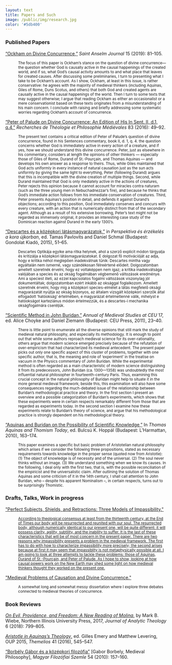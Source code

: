 ```yaml
---
layout: text
title: Papers and Such
image: /public/img/research.jpg
color: '#5db400'
---
```



### Published Papers


<a href="{{ site.baseurl }}/1_research/Toth2019b_0.pdf">“Ockham on Divine Concurrence,”</a> <i>Saint Anselm Journal</i> 15 (2019): 81–105.
<br>
  <p style="margin-left: 40px"><small>The focus of this paper is Ockham’s stance on the question of divine concurrence—the question whether God is causally active in the causal happenings of the created world, and if so, what God’s causal activity amounts to and what place that leaves for created causes. After discussing some preliminaries, I turn to presenting what I take to be Ockham’s account. As I show, Ockham, at least in this issue, is rather conservative: he agrees with the majority of medieval thinkers (including Aquinas, Giles of Rome, Duns Scotus, and others) that both God and created agents are causally active in the causal happenings of the world. Then I turn to some texts that may suggest otherwise; I argue that reading Ockham as either an occasionalist or a mere conservationist based on these texts originates from a misunderstanding of his main concern. I conclude with raising and briefly addressing some systematic worries regarding Ockham’s account of concurrence.</small></p>

<a href="{{ site.baseurl }}/1_research/Toth2016a_0.pdf">“Peter of Palude on Divine Concurrence: An Edition of His In Sent. II, d.1, q.4,”</a> <i>Recherches de Théologie et Philosophie Médiévales</i> 83 (2016): 49–92.
<br>
<p style="margin-left: 40px"><small>The present text contains a critical edition of Peter of Palude’s question of divine concurrence, found in his Sentences commentary, book II, d. 1, q. 4. the question concerns whether God is immediately active in every action of a creature, and if yes, how we should understand this divine concurrence. Peter, just as elsewhere in his commentary, considers at length the opinions of other thinkers — especially those of Giles of Rome, Durand of St.-Pourçain, and Thomas Aquinas — and develops his own answer as a response to theirs. Thus, while Giles maintained that God acts uniformly in every instance of natural causation just as the sun acts uniformly by giving the same light to everything, Peter (following Durand) argues that this is incompatible with the divine creation of multiple things. Second, while Durand maintained that God is only mediately active in the actions of creatures, Peter rejects this opinion because it cannot account for miracles contra naturam (such as the three young men in Nebuchadnezzar’s fire), and because he thinks that God’s immediate action follows from his immediate conservation of creatures. Third, Peter presents Aquinas’s position in detail, and defends it against Durand’s objections; according to this position, God immediately conserves and concurs with every creature, with an action that is numerically distinct from that of the secondary agent. Although as a result of his extensive borrowing, Peter’s text might not be regarded as immensely original, it provides an interesting case study of the Dominican reaction against Durand in the early 1300’s.</small></p>

<a href="{{ site.baseurl }}/1_research/Toth2015a_0.pdf">“Descartes és a középkori látásmagyarázatok,”</a> in <i>Perspektíva és érzékelés a kora újkorban</i>, ed. Tamas Pavlovits and Daniel Schmal (Budapest: Gondolat Kiadó, 2015), 51–65.
<br>
<p style="margin-left: 40px"><small>Descartes Optikája egyike ama ritka helynek, ahol a szerző explicit módon tárgyalja és kritizálja a középkori látásmagyarázatokat. E dolgozat fő motivációját az adja, hogy e kritika néhol meglepően inadekvátnak tűnik: Descartes mintha vagy egyáltalán nem ismerné, vagy szándékosan félreértené elődeit. Dolgozatomban amellett szeretnék érvelni, hogy ez voltaképpen nem igaz; a kritika inadekvátsága valójában a species és az okság fogalmában végbemenő változások eredménye. Ami a speciest illeti, az ezzel kapcsolatos fogalmi változások viszonylag jól dokumentáltak; dolgozatomban ezért inkább az oksággal foglalkozom. Amellett szeretnék érvelni, hogy míg a középkori species-elmélet a látás megfelelő oksági magyarázatát nyújtja az okság bizonyos, az általam vizsgált középkori szerzők által elfogadott ‘hatóokság’ értelmében, e magyarázat értelmetlenné válik, mihelyst e hatóokságot karteziánus módon értelmezzük, és a descartes-i mechanika okságfogalmára cseréljük.</small></p>


<a href="{{ site.baseurl }}/1_research/Toth2011aa_0.pdf">“Scientific Method in John Buridan,”</a> <i>Annual of Medieval Studies at CEU</i> 17, ed. Alice Choyke and Daniel Ziemann (Budapest: CEU Press, 2011), 23–40.
<br>
<p style="margin-left: 40px"><small>There is little point to enumerate all the diverse opinions that still mark the study of medieval natural philosophy, and especially its methodology. It is enough to point out that while some authors reproach medieval science for its over-rationality, others argue that modern science emerged precisely because of the refutation of over-empiricism that had characterized its medieval antecedent. The present paper picks out only one specific aspect of this cluster of problems, together with one specific author, that is, the meaning and role of ‘experiment’ in the treatise on vacuum in the Physics commentary of John Buridan. While the experimental method is often regarded as a main characteristic of modern science distinguishing it from its predecessors, John Buridan (ca. 1300—1358) was undoubtedly the most influential natural philosopher in fourteenth-century Paris. Thus, examining this crucial concept in the natural philosophy of Buridan might help to situate it in the more general medieval framework; beside this, this examination will also have some consequences regarding the much-debated issue of the relationship between Buridan’s methodological practice and theory. In the first section I present an overview and a possible categorization of Buridan’s experiments, which shows that these experiments were in certain respects remarkably different from those that are regarded as experiments today. In the second section I examine how these experiments relate to Buridan’s theory of science, and argue that his methodological practice is strongly dependent on his methodological theory.</small></p>

<a href="{{ site.baseurl }}/1_research/Toth2010a_0.pdf">“Aquinas and Buridan on the Possibility of Scientific Knowledge,”</a> In <i>Thomas Aquinas and Thomism Today</i>, ed. Bulcsú K. Hoppál (Budapest: L’Harmattan, 2010), 163–174.
<br>
<p style="margin-left: 40px"><small>This paper examines a specific but basic problem of Aristotelian natural philosophy which arises if we consider the following three propositions, stated as necessary requirements towards knowledge in the proper sense (quoted now from Aristotle):
(1) The object of knowledge is of necessity and of the universal.
(2) The soul never thinks without an image.
(3) We understand something when we know its causes.
In the following, I deal only with the first two, that is, with the possible reconciliation of the empiricist and the universalistic claim. After outlining the solution of Thomas Aquinas and some criticism of it in the 14th century, I shall call attention to John Buridan, who – despite his apparent Nominalism –, in certain respects, turns out to be surprisingly Thomistic.</small></p>


### Drafts, Talks, Work in progress

<a href="{{ site.baseurl }}/1_research/Toth2019a_0.pdf">"Perfect Subjects, Shields, and Retractions: Three Models of Impassibility."
<br>
<p style="margin-left: 40px"><small>According to theological consensus at least from the thirteenth century, at the End of Times our body will be resurrected and reunited with our soul. The resurrected body, although numerically identical to our present one, will be quite different: it will possess clarity, agility, subtility, and the inability to suffer. It is the last of these characteristics that will be of most concern in the present paper. There are two reasons why impassibility presents a problem in the medieval framework. The first has to do with how to characterize impassibility more precisely; the second arises because at first it may seem that impassiblity is not metaphysically possible at all. I am going to look at three attempts to tackle these problems: those of Aquinas, Durand of St.-Pourçain, and Peter of Palude. As I hope to show, looking at how causal powers work on the New Earth may shed some light on how medieval thinkers thought they worked on the present one.</small></p>

<a href="{{ site.baseurl }}/1_research/Toth2017a_0.pdf">"Medieval Problems of Causation and Divine Concurrence."</a>
<br>
<p style="margin-left: 40px"><small>A somewhat long and somewhat messy dissertation where I explore three debates connected to medieval theories of concurrence.</small></p>



### Book Reviews

<a href="{{ site.baseurl }}/1_research/Toth2018a_0.pdf">*On Evil, Providence, and Freedom: A New Reading of Molina*,</a> by Mark B. Wiebe, Northern Illinois University Press, 2017, *Journal of Analytic Theology* 6 (2018): 799–805.

<a href="{{ site.baseurl }}/1_research/Toth2016b_0.pdf">*Aristotle in Aquinas’s Theology*,</a> ed. Gilles Emery and Matthew Levering, OUP 2015, *Themelios* 41 (2016), 545–547.

<a href="{{ site.baseurl }}/1_research/Toth2012a_0.pdf">“Borbély Gábor és a középkori filozófia”</a> [Gabor Borbely, Medieval Philosophy], *Magyar Filozófiai Szemle* 54 (2010): 157–160.
